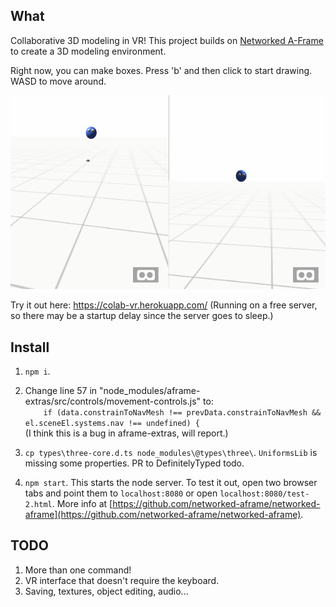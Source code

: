 ## What
Collaborative 3D modeling in VR! This project builds on [Networked A-Frame](https://github.com/networked-aframe/networked-aframe) to create a 3D modeling environment.

Right now, you can make boxes. Press 'b' and then click to start drawing. WASD to move around.

![Demo GIF](https://raw.githubusercontent.com/twastvedt/Colab-VR/master/docs/demo.gif)

Try it out here: https://colab-vr.herokuapp.com/ (Running on a free server, so there may be a startup delay since the server goes to sleep.)

## Install

1. `npm i`.
2. Change line 57 in "node_modules/aframe-extras/src/controls/movement-controls.js" to:  
  `    if (data.constrainToNavMesh !== prevData.constrainToNavMesh && el.sceneEl.systems.nav !== undefined) {`  
  (I think this is a bug in aframe-extras, will report.)
 
3. `cp types\three-core.d.ts node_modules\@types\three\`. `UniformsLib` is missing some properties. PR to DefinitelyTyped todo.
4. `npm start`. This starts the node server. To test it out, open two browser tabs and point them to `localhost:8080` or open `localhost:8080/test-2.html`. More info at [https://github.com/networked-aframe/networked-aframe](https://github.com/networked-aframe/networked-aframe).

## TODO

1. More than one command!
1. VR interface that doesn't require the keyboard.
1. Saving, textures, object editing, audio...
